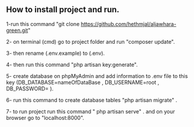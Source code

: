 ## How to install project and run.

1-run this command "git clone https://github.com/hethmjal/aljawhara-green.git"

2- on terminal (cmd) go to project folder and run "composer update".

3- then rename (.env.example) to (.env).

4- then run this command "php artisan key:generate".

5- create database on phpMyAdmin and add information to .env file to this key (DB_DATABASE=nameOfDataBase , DB_USERNAME=root , DB_PASSWORD= ).

6- run this command to create database tables "php artisan migrate" .

7- to run project run this command " php artisan serve" . and on your browser go to "localhost:8000".
